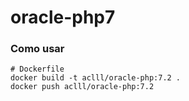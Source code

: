 # oracle-php7

### Como usar

```
# Dockerfile
docker build -t aclll/oracle-php:7.2 .
docker push aclll/oracle-php:7.2